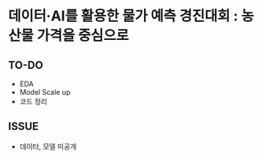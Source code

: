 # 데이터·AI를 활용한 물가 예측 경진대회 : 농산물 가격을 중심으로

## TO-DO
- EDA
- Model Scale up
- 코드 정리

## ISSUE
- 데이터, 모델 미공개
